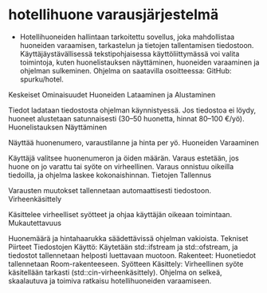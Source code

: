 # hotellihuone varausjärjestelmä

- Hotellihuoneiden hallintaan tarkoitettu sovellus, joka mahdollistaa huoneiden varaamisen, tarkastelun ja tietojen tallentamisen tiedostoon. Käyttäjäystävällisessä           tekstipohjaisessa käyttöliittymässä voi valita toimintoja, kuten huonelistauksen näyttäminen, huoneiden varaaminen ja ohjelman sulkeminen. Ohjelma on saatavilla osoitteessa:
GitHub: spurku/hotel.

Keskeiset Ominaisuudet
Huoneiden Lataaminen ja Alustaminen

Tiedot ladataan tiedostosta ohjelman käynnistyessä.
Jos tiedostoa ei löydy, huoneet alustetaan satunnaisesti (30–50 huonetta, hinnat 80–100 €/yö).
Huonelistauksen Näyttäminen

Näyttää huonenumero, varaustilanne ja hinta per yö.
Huoneiden Varaaminen

Käyttäjä valitsee huonenumeron ja öiden määrän.
Varaus estetään, jos huone on jo varattu tai syöte on virheellinen.
Varaus onnistuu oikeilla tiedoilla, ja ohjelma laskee kokonaishinnan.
Tietojen Tallennus

Varausten muutokset tallennetaan automaattisesti tiedostoon.
Virheenkäsittely

Käsittelee virheelliset syötteet ja ohjaa käyttäjän oikeaan toimintaan.
Mukautettavuus

Huonemäärä ja hintahaarukka säädettävissä ohjelman vakioista.
Tekniset Piirteet
Tiedostojen Käyttö: Käytetään std::ifstream ja std::ofstream, ja tiedostot tallennetaan helposti luettavaan muotoon.
Rakenteet: Huonetiedot tallennetaan Room-rakenteeseen.
Syötteen Käsittely: Virheellinen syöte käsitellään tarkasti (std::cin-virheenkäsittely).
Ohjelma on selkeä, skaalautuva ja toimiva ratkaisu hotellihuoneiden varaamiseen.
